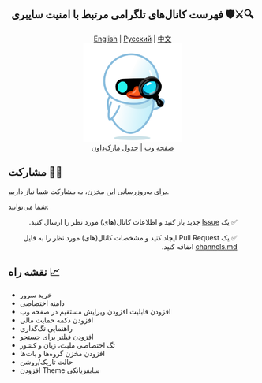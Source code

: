 <div align="center">
<h2>فهرست کانال‌های تلگرامی مرتبط با امنیت سایبری 🛡️⚔️🔍</h2>
</div>
<div align="center">
  <a href="./READMEs/README-en.md">English</a> | 
  <a href="./READMEs/README-ru.md">Русский</a> | 
  <a href="./READMEs/README-zh.md">中文</a>
</div>

<div align="center">
  <img src="./src/assets/icon.png" width="200" height="200" alt="Icon">
</div>

<div align="center">
  <a href="https://mehrazino.github.io/tg-cybersec/">صفحه وب</a> |
  <a href="src/data/channels.md">جدول مارک‌داون</a>
</div>

## مشارکت 🤝🔄

برای به‌روزرسانی این مخزن، به مشارکت شما نیاز داریم.

شما می‌توانید:

<ul dir="rtl">
  <p>✅ یک <a href="https://github.com/mehrazino/tg-cybersec/issues/new">Issue</a> جدید باز کنید و اطلاعات کانال(های) مورد نظر را ارسال کنید.</p>
  <p>✅ یک Pull Request ایجاد کنید و مشخصات کانال(های) مورد نظر را به فایل <a href="./src/data/channels.md">channels.md</a> اضافه کنید.</p>
</ul>

## نقشه راه 📈
- خرید سرور
- دامنه اختصاصی
- افزودن قابلیت افزودن ویرایش مستقیم در صفحه وب
- افزودن دکمه حمایت مالی
- راهنمایی تگ‌گذاری
- افزودن فیلتر برای جستجو
- تگ اختصاصی ملیت‌، زبان و کشور
- افزودن مخزن گروه‌ها و بات‌ها
- حالت تاریک‌/روشن
- افزودن Theme سایفرپانکی
